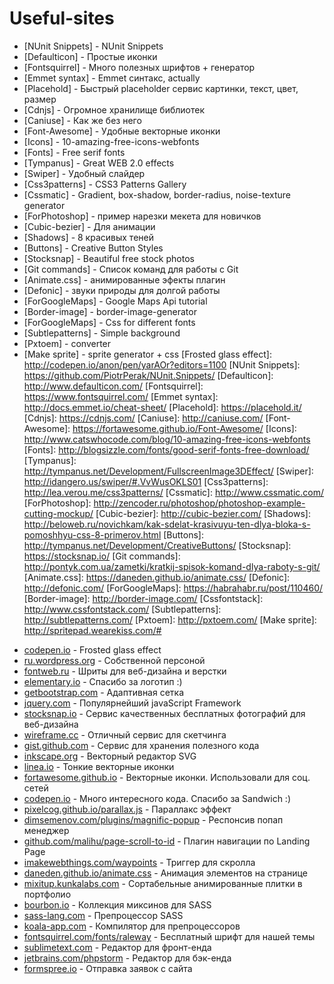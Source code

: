 # Useful-sites
* [NUnit Snippets] - NUnit Snippets
* [Defaulticon] - Простые иконки
* [Fontsquirrel] - Много полезных шрифтов + генератор
* [Emmet syntax] - Emmet синтакс, actually
* [Placehold] - Быстрый placeholder сервис картинки, текст, цвет, размер
* [Сdnjs] - Огромное хранилище библиотек
* [Сaniuse] - Как же без него
* [Font-Awesome] - Удобные векторные иконки
* [Icons] - 10-amazing-free-icons-webfonts
* [Fonts] - Free serif fonts
* [Tympanus] - Great WEB 2.0 effects
* [Swiper] - Удобный слайдер
* [Сss3patterns] - CSS3 Patterns Gallery
* [Сssmatic] - Gradient, box-shadow, border-radius, noise-texture generator
* [ForPhotoshop] - пример нарезки мекета для новичков
* [Сubic-bezier] - Для анимации
* [Shadows] - 8 красивых теней
* [Buttons] - Creative Button Styles
* [Stocksnap] - Beautiful free stock photos
* [Git commands] - Список команд для работы с Git 
* [Animate.css] - анимированные эфекты плагин
* [Defonic] - звуки природы для долгой работы
* [ForGoogleMaps] - Google Maps Api tutorial
* [Border-image] - border-image-generator
* [ForGoogleMaps] - Css for different fonts
* [Subtlepatterns] - Simple background
* [Pxtoem] - converter
* [Make sprite] - sprite generator + css
[Frosted glass effect]: <http://codepen.io/anon/pen/yarAOr?editors=1100>
[NUnit Snippets]: <https://github.com/PiotrPerak/NUnit.Snippets/>
[Defaulticon]: <http://www.defaulticon.com/>
[Fontsquirrel]: <https://www.fontsquirrel.com/>
[Emmet syntax]: <http://docs.emmet.io/cheat-sheet/>
[Placehold]: <https://placehold.it/>
[Сdnjs]: <https://cdnjs.com/>
[Сaniuse]: <http://caniuse.com/>
[Font-Awesome]: <https://fortawesome.github.io/Font-Awesome/>
[Icons]: <http://www.catswhocode.com/blog/10-amazing-free-icons-webfonts>
[Fonts]: <http://blogsizzle.com/fonts/good-serif-fonts-free-download/>
[Tympanus]: <http://tympanus.net/Development/FullscreenImage3DEffect/>
[Swiper]: <http://idangero.us/swiper/#.VvWusOKLS01>
[Сss3patterns]: <http://lea.verou.me/css3patterns/>
[Сssmatic]: <http://www.cssmatic.com/>
[ForPhotoshop]: <http://zencoder.ru/photoshop/photoshop-example-cutting-mockup/>
[Сubic-bezier]: <http://cubic-bezier.com/>
[Shadows]: <http://beloweb.ru/novichkam/kak-sdelat-krasivuyu-ten-dlya-bloka-s-pomoshhyu-css-8-primerov.html>
[Buttons]: <http://tympanus.net/Development/CreativeButtons/>
[Stocksnap]: <https://stocksnap.io/>
[Git commands]: <http://pontyk.com.ua/zametki/kratkij-spisok-komand-dlya-raboty-s-git/>
[Animate.css]: <https://daneden.github.io/animate.css/>
[Defonic]: <http://defonic.com/>
[ForGoogleMaps]: <https://habrahabr.ru/post/110460/>
[Border-image]: <http://border-image.com/>
[Cssfontstack]: <http://www.cssfontstack.com/>
[Subtlepatterns]: <http://subtlepatterns.com/>
[Pxtoem]: <http://pxtoem.com/>
[Make sprite]: <http://spritepad.wearekiss.com/#>
<ul>
	<li><a href="http://codepen.io/anon/pen/yarAOr?editors=1100" target="_blank">codepen.io</a> - Frosted glass effect</li>
	<li><a href="http://ru.wordpress.org" target="_blank">ru.wordpress.org</a> - Собственной персоной</li>
	<li><a href="http://fontweb.ru" target="_blank">fontweb.ru</a> - Шриты для веб-дизайна и верстки</li>
	<li><a href="http://elementary.io" target="_blank">elementary.io</a> - Спасибо за логотип :)</li>
	<li><a href="http://getbootstrap.com" target="_blank">getbootstrap.com</a> - Адаптивная сетка</li>
	<li><a href="http://jquery.com" target="_blank">jquery.com</a> - Популярнейший javaScript Framework</li>
	<li><a href="http://stocksnap.io" target="_blank">stocksnap.io</a> - Сервис качественных бесплатных фотографий для веб-дизайна</li>
	<li><a href="http://wireframe.cc/fEKu0b" target="_blank">wireframe.cc</a> - Отличный сервис для скетчинга</li>
	<li><a href="http://gist.github.com/agragregra" target="_blank">gist.github.com</a> - Сервис для хранения полезного кода</li>
	<li><a href="http://inkscape.org" target="_blank">inkscape.org</a> - Векторный редактор SVG</li>
	<li><a href="http://linea.io" target="_blank">linea.io</a> - Тонкие векторные иконки</li>
	<li><a href="http://fortawesome.github.io/Font-Awesome" target="_blank">fortawesome.github.io</a> - Векторные иконки. Использовали для соц. сетей</li>
	<li><a href="http://codepen.io/anon/pen/azYBoX" target="_blank">codepen.io</a> - Много интересного кода. Спасибо за Sandwich :)</li>
	<li><a href="http://pixelcog.github.io/parallax.js" target="_blank">pixelcog.github.io/parallax.js</a> - Параллакс эффект</li>
	<li><a href="http://dimsemenov.com/plugins/magnific-popup" target="_blank">dimsemenov.com/plugins/magnific-popup</a> - Респонсив попап менеджер</li>
	<li><a href="http://github.com/malihu/page-scroll-to-id" target="_blank">github.com/malihu/page-scroll-to-id</a> - Плагин навигации по Landing Page</li>
	<li><a href="http://imakewebthings.com/waypoints" target="_blank">imakewebthings.com/waypoints</a> - Триггер для скролла</li>
	<li><a href="http://daneden.github.io/animate.css" target="_blank">daneden.github.io/animate.css</a> - Анимация элементов на странице</li>
	<li><a href="http://mixitup.kunkalabs.com" target="_blank">mixitup.kunkalabs.com</a> - Сортабельные анимированные плитки в портфолио</li>
	<li><a href="http://bourbon.io" target="_blank">bourbon.io</a> - Коллекция миксинов для SASS</li>
	<li><a href="http://sass-lang.com" target="_blank">sass-lang.com</a> - Препроцессор SASS</li>
	<li><a href="http://koala-app.com" target="_blank">koala-app.com</a> - Компилятор для препроцессоров</li>
	<li><a href="http://fontsquirrel.com/fonts/raleway" target="_blank">fontsquirrel.com/fonts/raleway</a> - Бесплатный шрифт для нашей темы</li>
	<li><a href="http://sublimetext.com" target="_blank">sublimetext.com</a> - Редактор для фронт-енда</li>
	<li><a href="http://jetbrains.com/phpstorm" target="_blank">jetbrains.com/phpstorm</a> - Редактор для бэк-енда</li>
	<li><a href="http://formspree.io" target="_blank">formspree.io</a> - Отправка заявок с сайта</li>
</ul>

